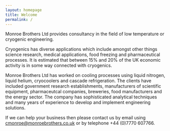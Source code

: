 ```yaml
---
layout: homepage
title: Welcome
permalink: /
---
```


Monroe Brothers Ltd provides consultancy in the field of low temperature or cryogenic engineering.

Cryogenics has diverse applications which include amongst other things science research, medical applications, food freezing and pharmaceutical processes.  It is estimated that between 15% and 20% of the UK economic activity is in some way connected with cryogenics.

Monroe Brothers Ltd has worked on cooling processes using liquid nitrogen, liquid helium, cryocoolers and cascade refrigeration.  The clients have included government research establishments, manufacturers of scientific equipment, pharmaceutcal companies, breweries, food manufacturers and the energy sector.  The company has sophisticated analytical techniques and many years of experience to develop and implement engineering solutions.

If we can help your business then please contact us by email using [cmonroe@monroebrothers.co.uk](cmonroe@monroebrothers.co.uk) or by telephone +44 (0)7770 607766.

